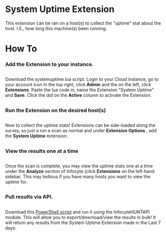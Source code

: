 # System Uptime Extension

This extension can be ran on a host(s) to collect the "uptime" stat about the host. I.E., how long this machine(s) been running.

# How To
### Add the Extension to your instance.
##
Download the systemuptime.lua script. Login to your Cloud instance, go to your account icon in the top right, click **Admin** and the on the left, click **Extensions**. Paste the lua code in, name the Extension "System Uptime" and **Save**. Click the dot on the **Active** column to activate the Extension.
##
### Run the Extension on the desired host(s)
##
Now to collect the uptime stats! Extensions can be side-loaded along the survey, so just a run a scan as normal and under **Extension Options** , add the **System Uptime** extension. 
##
### View the results one at a time
##
Once the scan is complete, you may view the uptime stats one at a time under the **Analyze** section of Infocyte (click **Extensions** on the left-hand sidebar. This may tedious if you have many hosts you want to view the uptime for.
##
### Pull results via API.
##
Download this [PowerShell script](https://github.com/freddobson/infocyteapiscripts/blob/master/exportUptime/exportSystemUptime.ps1) and run it using the InfocyteHUNTAPI module. This will allow you to export/download/view the results in bulk! It will return any results from the System Uptime Extension made in the Last 7 days.
